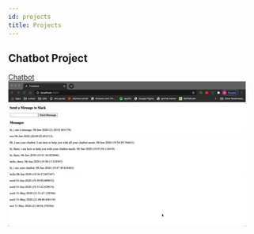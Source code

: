 ```yaml
---
id: projects
title: Projects
---
```


## Chatbot Project

[Chatbot](https://github.com/mgould1799/chatbot-proj)
![chatbot](./assets/chatbot.gif)
